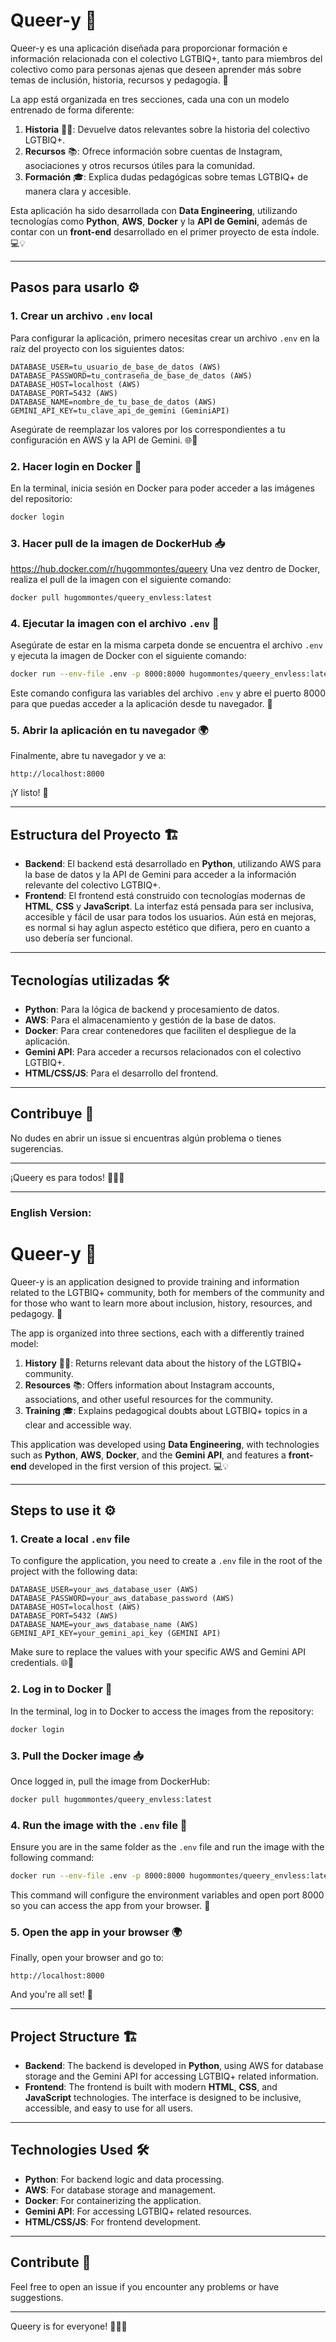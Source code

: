 # Queer-y 🌈

Queer-y es una aplicación diseñada para proporcionar formación e información relacionada con el colectivo LGTBIQ+, tanto para miembros del colectivo como para personas ajenas que deseen aprender más sobre temas de inclusión, historia, recursos y pedagogía. 🌟

La app está organizada en tres secciones, cada una con un modelo entrenado de forma diferente:

1. **Historia** 🏳️‍🌈: Devuelve datos relevantes sobre la historia del colectivo LGTBIQ+.
2. **Recursos** 📚: Ofrece información sobre cuentas de Instagram, asociaciones y otros recursos útiles para la comunidad.
3. **Formación** 🎓: Explica dudas pedagógicas sobre temas LGTBIQ+ de manera clara y accesible.

Esta aplicación ha sido desarrollada con **Data Engineering**, utilizando tecnologías como **Python**, **AWS**, **Docker** y la **API de Gemini**, además de contar con un **front-end** desarrollado en el primer proyecto de esta índole. 💻💡

---

## Pasos para usarlo ⚙️

### 1. Crear un archivo `.env` local
Para configurar la aplicación, primero necesitas crear un archivo `.env` en la raíz del proyecto con los siguientes datos:

```plaintext
DATABASE_USER=tu_usuario_de_base_de_datos (AWS)
DATABASE_PASSWORD=tu_contraseña_de_base_de_datos (AWS)
DATABASE_HOST=localhost (AWS)
DATABASE_PORT=5432 (AWS)
DATABASE_NAME=nombre_de_tu_base_de_datos (AWS)
GEMINI_API_KEY=tu_clave_api_de_gemini (GeminiAPI)
```

Asegúrate de reemplazar los valores por los correspondientes a tu configuración en AWS y la API de Gemini. 🌐🔑

### 2. Hacer login en Docker 🐳
En la terminal, inicia sesión en Docker para poder acceder a las imágenes del repositorio:

```bash
docker login
```

### 3. Hacer pull de la imagen de DockerHub 📥
https://hub.docker.com/r/hugommontes/queery
Una vez dentro de Docker, realiza el pull de la imagen con el siguiente comando:

```bash
docker pull hugommontes/queery_envless:latest
```

### 4. Ejecutar la imagen con el archivo `.env` 🔄
Asegúrate de estar en la misma carpeta donde se encuentra el archivo `.env` y ejecuta la imagen de Docker con el siguiente comando:

```bash
docker run --env-file .env -p 8000:8000 hugommontes/queery_envless:latest
```

Este comando configura las variables del archivo `.env` y abre el puerto 8000 para que puedas acceder a la aplicación desde tu navegador. 🚀

### 5. Abrir la aplicación en tu navegador 🌍
Finalmente, abre tu navegador y ve a:

```
http://localhost:8000
```

¡Y listo! 🎉

---

## Estructura del Proyecto 🏗️

- **Backend**: El backend está desarrollado en **Python**, utilizando AWS para la base de datos y la API de Gemini para acceder a la información relevante del colectivo LGTBIQ+.
- **Frontend**: El frontend está construido con tecnologías modernas de **HTML**, **CSS** y **JavaScript**. La interfaz está pensada para ser inclusiva, accesible y fácil de usar para todos los usuarios. Aún está en mejoras, es normal si hay aglun aspecto estético que difiera, pero en cuanto a uso debería ser funcional.

---

## Tecnologías utilizadas 🛠️

- **Python**: Para la lógica de backend y procesamiento de datos.
- **AWS**: Para el almacenamiento y gestión de la base de datos.
- **Docker**: Para crear contenedores que faciliten el despliegue de la aplicación.
- **Gemini API**: Para acceder a recursos relacionados con el colectivo LGTBIQ+.
- **HTML/CSS/JS**: Para el desarrollo del frontend.

---

## Contribuye 🤝

No dudes en abrir un issue si encuentras algún problema o tienes sugerencias.

---

¡Queery es para todos! 🏳️‍🌈💪

---

### English Version:

# Queer-y 🌈

Queer-y is an application designed to provide training and information related to the LGTBIQ+ community, both for members of the community and for those who want to learn more about inclusion, history, resources, and pedagogy. 🌟

The app is organized into three sections, each with a differently trained model:

1. **History** 🏳️‍🌈: Returns relevant data about the history of the LGTBIQ+ community.
2. **Resources** 📚: Offers information about Instagram accounts, associations, and other useful resources for the community.
3. **Training** 🎓: Explains pedagogical doubts about LGTBIQ+ topics in a clear and accessible way.

This application was developed using **Data Engineering**, with technologies such as **Python**, **AWS**, **Docker**, and the **Gemini API**, and features a **front-end** developed in the first version of this project. 💻💡

---

## Steps to use it ⚙️

### 1. Create a local `.env` file
To configure the application, you need to create a `.env` file in the root of the project with the following data:

```plaintext
DATABASE_USER=your_aws_database_user (AWS)
DATABASE_PASSWORD=your_aws_database_password (AWS)
DATABASE_HOST=localhost (AWS)
DATABASE_PORT=5432 (AWS)
DATABASE_NAME=your_aws_database_name (AWS)
GEMINI_API_KEY=your_gemini_api_key (GEMINI API)
```

Make sure to replace the values with your specific AWS and Gemini API credentials. 🌐🔑

### 2. Log in to Docker 🐳
In the terminal, log in to Docker to access the images from the repository:

```bash
docker login
```

### 3. Pull the Docker image 📥
Once logged in, pull the image from DockerHub:

```bash
docker pull hugommontes/queery_envless:latest
```

### 4. Run the image with the `.env` file 🔄
Ensure you are in the same folder as the `.env` file and run the image with the following command:

```bash
docker run --env-file .env -p 8000:8000 hugommontes/queery_envless:latest
```

This command will configure the environment variables and open port 8000 so you can access the app from your browser. 🚀

### 5. Open the app in your browser 🌍
Finally, open your browser and go to:

```
http://localhost:8000
```

And you're all set! 🎉

---

## Project Structure 🏗️

- **Backend**: The backend is developed in **Python**, using AWS for database storage and the Gemini API for accessing LGTBIQ+ related information.
- **Frontend**: The frontend is built with modern **HTML**, **CSS**, and **JavaScript** technologies. The interface is designed to be inclusive, accessible, and easy to use for all users.

---

## Technologies Used 🛠️

- **Python**: For backend logic and data processing.
- **AWS**: For database storage and management.
- **Docker**: For containerizing the application.
- **Gemini API**: For accessing LGTBIQ+ related resources.
- **HTML/CSS/JS**: For frontend development.

---

## Contribute 🤝

Feel free to open an issue if you encounter any problems or have suggestions.

---

Queery is for everyone! 🏳️‍🌈💪

